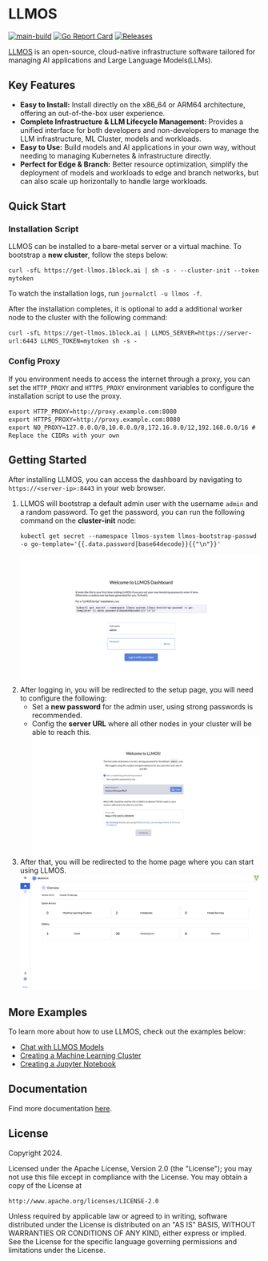 # LLMOS
[![main-build](https://github.com/llmos-ai/llmos/actions/workflows/main-release.yaml/badge.svg)](https://github.com/llmos-ai/llmos/actions/workflows/main-release.yaml)
[![Go Report Card](https://goreportcard.com/badge/github.com/llmos-ai/llmos)](https://goreportcard.com/report/github.com/llmos-ai/llmos)
[![Releases](https://img.shields.io/github/release/llmos-ai/llmos.svg)](https://github.com/llmos-ai/llmos/releases)

[LLMOS](https://llmos.1block.ai/) is an open-source, cloud-native infrastructure software tailored for managing AI applications and Large Language Models(LLMs).

## Key Features
- **Easy to Install:** Install directly on the x86_64 or ARM64 architecture, offering an out-of-the-box user experience.
- **Complete Infrastructure & LLM Lifecycle Management:** Provides a unified interface for both developers and non-developers to manage the LLM infrastructure, ML Cluster, models and workloads.
- **Easy to Use:** Build models and AI applications in your own way, without needing to managing Kubernetes & infrastructure directly.
- **Perfect for Edge & Branch:** Better resource optimization, simplify the deployment of models and workloads to edge and branch networks, but can also scale up horizontally to handle large workloads.

## Quick Start

### Installation Script

LLMOS can be installed to a bare-metal server or a virtual machine. To bootstrap a **new cluster**, follow the steps below:

```shell
curl -sfL https://get-llmos.1block.ai | sh -s - --cluster-init --token mytoken
```

To watch the installation logs, run `journalctl -u llmos -f`.

After the installation completes, it is optional to add a additional worker node to the cluster with the following command:
```shell
curl -sfL https://get-llmos.1block.ai | LLMOS_SERVER=https://server-url:6443 LLMOS_TOKEN=mytoken sh -s -
```

### Config Proxy
If you environment needs to access the internet through a proxy, you can set the `HTTP_PROXY` and `HTTPS_PROXY` environment variables to configure the installation script to use the proxy.

```shell
export HTTP_PROXY=http://proxy.example.com:8080
export HTTPS_PROXY=http://proxy.example.com:8080
export NO_PROXY=127.0.0.0/8,10.0.0.0/8,172.16.0.0/12,192.168.0.0/16 # Replace the CIDRs with your own
```

## Getting Started

After installing LLMOS, you can access the dashboard by navigating to `https://<server-ip>:8443` in your web browser.

1. LLMOS will bootstrap a default admin user with the username `admin` and a random password. To get the password, you can run the following command on the **cluster-init** node:
    ```shell
    kubectl get secret --namespace llmos-system llmos-bootstrap-passwd -o go-template='{{.data.password|base64decode}}{{"\n"}}'
    ```
   ![first-login](./assets/docs/auth-first-login.png)
1. After logging in, you will be redirected to the setup page, you will need to configure the following:
    - Set a **new password** for the admin user, using strong passwords is recommended.
    - Config the **server URL** where all other nodes in your cluster will be able to reach this.
      ![setup](./assets/docs/auth-first-login-setup.png)
1. After that, you will be redirected to the home page where you can start using LLMOS.
   ![home-page](./assets/docs/home-page.png)

## More Examples

To learn more about how to use LLMOS, check out the examples below:

- [Chat with LLMOS Models](https://llmos.1block.ai/docs/user_guide/llm_management/serve/)
- [Creating a Machine Learning Cluster](https://llmos.1block.ai/docs/user_guide/ml_clusters)
- [Creating a Jupyter Notebook](https://llmos.1block.ai/docs/user_guide/llm_management/notebooks/#create-a-notebook)

## Documentation
Find more documentation [here](https://llmos.1block.ai/docs/).

## License

Copyright 2024.

Licensed under the Apache License, Version 2.0 (the "License");
you may not use this file except in compliance with the License.
You may obtain a copy of the License at

    http://www.apache.org/licenses/LICENSE-2.0

Unless required by applicable law or agreed to in writing, software
distributed under the License is distributed on an "AS IS" BASIS,
WITHOUT WARRANTIES OR CONDITIONS OF ANY KIND, either express or implied.
See the License for the specific language governing permissions and
limitations under the License.

